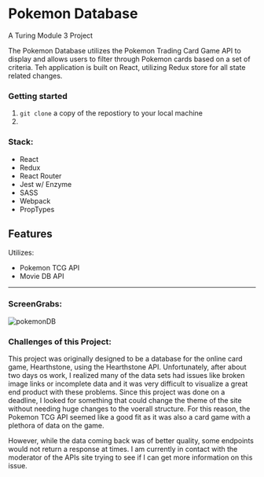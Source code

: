 # Pokemon Database

A Turing Module 3 Project


The Pokemon Database utilizes the Pokemon Trading Card Game API to display and allows users to filter through Pokemon cards based on a set of criteria. Teh application is built on React, utilizing Redux store for all state related changes.


### Getting started
1. `git clone` a copy of the repostiory to your local machine
2. 

### Stack:
- React
- Redux
- React Router
- Jest w/ Enzyme
- SASS
- Webpack
- PropTypes

## Features
Utilizes:
- Pokemon TCG API
- Movie DB API
--------------
### ScreenGrabs:

![pokemonDB](https://user-images.githubusercontent.com/30779453/68168727-02f61580-ff27-11e9-91e8-f38ed6dafa92.png)

### Challenges of this Project:
This project was originally designed to be a database for the online card game, Hearthstone, using the Hearthstone API.  Unfortunately, after about two days os work, I realized many of the data sets had issues like broken image links or incomplete data and it was very difficult to visualize a great end product with these problems.  Since this project was done on a deadline, I looked for something that could change the theme of the site without needing huge changes to the voerall structure.  For this reason, the Pokemon TCG API seemed like a good fit as it was also a card game with a plethora of data on the game. 

However, while the data coming back was of better quality, some endpoints would not return a response at times.  I am currently in contact with the moderator of the APIs site trying to see if I can get more information on this issue.



